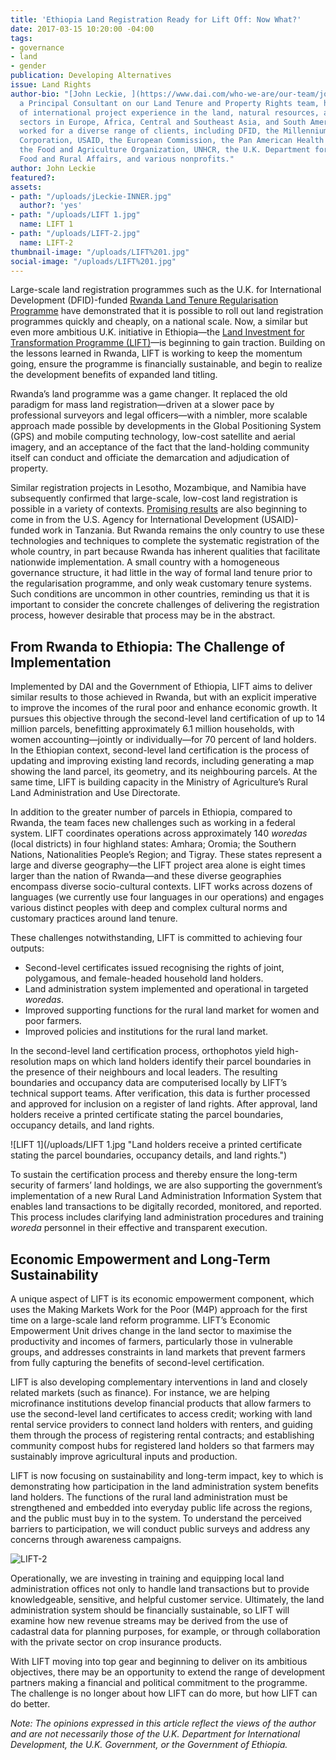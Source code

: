 ```yaml
---
title: 'Ethiopia Land Registration Ready for Lift Off: Now What?'
date: 2017-03-15 10:20:00 -04:00
tags:
- governance
- land
- gender
publication: Developing Alternatives
issue: Land Rights
author-bio: "[John Leckie, ](https://www.dai.com/who-we-are/our-team/john-leckie)
  a Principal Consultant on our Land Tenure and Property Rights team, has 17 years
  of international project experience in the land, natural resources, and environment
  sectors in Europe, Africa, Central and Southeast Asia, and South America. He has
  worked for a diverse range of clients, including DFID, the Millennium Challenge
  Corporation, USAID, the European Commission, the Pan American Health Organization,
  the Food and Agriculture Organization, UNHCR, the U.K. Department for Environment,
  Food and Rural Affairs, and various nonprofits."
author: John Leckie
featured?: 
assets:
- path: "/uploads/jLeckie-INNER.jpg"
  author?: 'yes'
- path: "/uploads/LIFT 1.jpg"
  name: LIFT 1
- path: "/uploads/LIFT-2.jpg"
  name: LIFT-2
thumbnail-image: "/uploads/LIFT%201.jpg"
social-image: "/uploads/LIFT%201.jpg"
---
```


Large-scale land registration programmes such as the U.K. for International Development (DFID)-funded [Rwanda Land Tenure Regularisation Programme](http://dai-global-developments.com/articles/delivering-large-scale-land-certification-programmes-lessons-from-rwanda/) have demonstrated that it is possible to roll out land registration programmes quickly and cheaply, on a national scale. Now, a similar but even more ambitious U.K. initiative in Ethiopia—the [Land Investment for Transformation Programme (LIFT)](https://www.dai.com/our-work/projects/ethiopia-land-investment-transformation-lift)—is beginning to gain traction. Building on the lessons learned in Rwanda, LIFT is working to keep the momentum going, ensure the programme is financially sustainable, and begin to realize the development benefits of expanded land titling.



Rwanda’s land programme was a game changer. It replaced the old paradigm for mass land registration—driven at a slower pace by professional surveyors and legal officers—with a nimbler, more scalable approach made possible by developments in the Global Positioning System (GPS) and mobile computing technology, low-cost satellite and aerial imagery, and an acceptance of the fact that the land-holding community itself can conduct and officiate the demarcation and adjudication of property.

Similar registration projects in Lesotho, Mozambique, and Namibia have subsequently confirmed that large-scale, low-cost land registration is possible in a variety of contexts. [Promising results](https://www.dai.com/news/more-than-500-rural-tanzanians-now-have-land-titles) are also beginning to come in from the U.S. Agency for International Development (USAID)-funded work in Tanzania. But Rwanda remains the only country to use these technologies and techniques to complete the systematic registration of the whole country, in part because Rwanda has inherent qualities that facilitate nationwide implementation. A small country with a homogeneous governance structure, it had little in the way of formal land tenure prior to the regularisation programme, and only weak customary tenure systems. Such conditions are uncommon in other countries, reminding us that it is important to consider the concrete challenges of delivering the registration process, however desirable that process may be in the abstract.

## From Rwanda to Ethiopia: The Challenge of Implementation

Implemented by DAI and the Government of Ethiopia, LIFT aims to deliver similar results to those achieved in Rwanda, but with an explicit imperative to improve the incomes of the rural poor and enhance economic growth. It pursues this objective through the second-level land certification of up to 14 million parcels, benefitting approximately 6.1 million households, with women accounting—jointly or individually—for 70 percent of land holders. In the Ethiopian context, second-level land certification is the process of updating and improving existing land records, including generating a map showing the land parcel, its geometry, and its neighbouring parcels. At the same time, LIFT is building capacity in the Ministry of Agriculture’s Rural Land Administration and Use Directorate. 

In addition to the greater number of parcels in Ethiopia, compared to Rwanda, the team faces new challenges such as working in a federal system. LIFT coordinates operations across approximately 140 *woredas* (local districts) in four highland states: Amhara; Oromia; the Southern Nations, Nationalities People’s Region; and Tigray. These states represent a large and diverse geography—the LIFT project area alone is eight times larger than the nation of Rwanda—and these diverse geographies encompass diverse socio-cultural contexts. LIFT works across dozens of languages (we currently use four languages in our operations) and engages various distinct peoples with deep and complex cultural norms and customary practices around land tenure.

<script id="infogram_0_where_lift_works" title="Where LIFT Works" src="//e.infogr.am/js/dist/embed.js?xJf" type="text/javascript"></script>

These challenges notwithstanding, LIFT is committed to achieving four outputs:

* Second-level certificates issued recognising the rights of joint, polygamous, and female-headed household land holders.
* Land administration system implemented and operational in targeted *woredas*.
* Improved supporting functions for the rural land market for women and poor farmers.
* Improved policies and institutions for the rural land market.

In the second-level land certification process, orthophotos yield high-resolution maps on which land holders identify their parcel boundaries in the presence of their neighbours and local leaders. The resulting boundaries and occupancy data are computerised locally by LIFT’s technical support teams. After verification, this data is further processed and approved for inclusion on a register of land rights. After approval, land holders receive a printed certificate stating the parcel boundaries, occupancy details, and land rights.

![LIFT 1](/uploads/LIFT 1.jpg "Land holders receive a printed certificate stating the parcel boundaries, occupancy details, and land rights.") 

To sustain the certification process and thereby ensure the long-term security of farmers’ land holdings, we are also supporting the government’s implementation of a new Rural Land Administration Information System that enables land transactions to be digitally recorded, monitored, and reported. This process includes clarifying land administration procedures and training *woreda* personnel in their effective and transparent execution.

## Economic Empowerment and Long-Term Sustainability

A unique aspect of LIFT is its economic empowerment component, which uses the Making Markets Work for the Poor (M4P) approach for the first time on a large-scale land reform programme. LIFT’s Economic Empowerment Unit drives change in the land sector to maximise the productivity and incomes of farmers, particularly those in vulnerable groups, and addresses constraints in land markets that prevent farmers from fully capturing the benefits of second-level certification.

LIFT is also developing complementary interventions in land and closely related markets (such as finance). For instance, we are helping microfinance institutions develop financial products that allow farmers to use the second-level land certificates to access credit; working with land rental service providers to connect land holders with renters, and guiding them through the process of registering rental contracts; and establishing community compost hubs for registered land holders so that farmers may sustainably improve agricultural inputs and production.

LIFT is now focusing on sustainability and long-term impact, key to which is demonstrating how participation in the land administration system benefits land holders. The functions of the rural land administration must be strengthened and embedded into everyday public life across the regions, and the public must buy in to the system. To understand the perceived barriers to participation, we will conduct public surveys and address any concerns through awareness campaigns.

![LIFT-2](/uploads/LIFT-2.jpg "Local land administration offices are receiving technical training as well as customer service lessons.") 

Operationally, we are investing in training and equipping local land administration offices not only to handle land transactions but to provide knowledgeable, sensitive, and helpful customer service. Ultimately, the land administration system should be financially sustainable, so LIFT will examine how new revenue streams may be derived from the use of cadastral data for planning purposes, for example, or through collaboration with the private sector on crop insurance products.

With LIFT moving into top gear and beginning to deliver on its ambitious objectives, there may be an opportunity to extend the range of development partners making a financial and political commitment to the programme. The challenge is no longer about how LIFT can do more, but how LIFT can do better.

<script id="infogram_0_by_the_numbers-93" title="By the Numbers" src="//e.infogr.am/js/dist/embed.js?Q5S" type="text/javascript"></script>

*Note: The opinions expressed in this article reflect the views of the author and are not necessarily those of the U.K. Department for International Development, the U.K. Government, or the Government of Ethiopia.*

